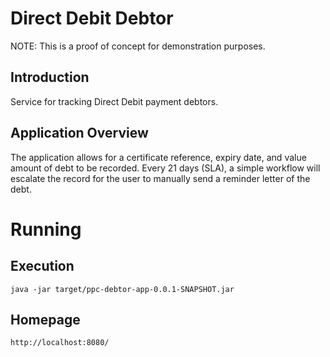 # Direct Debit Debtor
NOTE: This is a proof of concept for demonstration purposes.

## Introduction
Service for tracking Direct Debit payment debtors.

## Application Overview
The application allows for a certificate reference, expiry date, and value amount of debt to be recorded. Every 21 days (SLA), a simple workflow will escalate the record for the user to manually send a reminder letter of the debt.

# Running
## Execution
```
java -jar target/ppc-debtor-app-0.0.1-SNAPSHOT.jar
```

## Homepage
```
http://localhost:8080/
```

